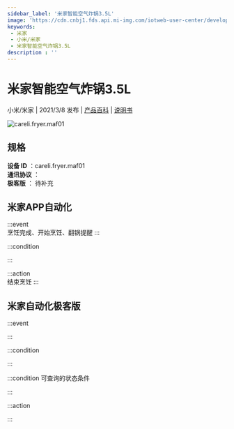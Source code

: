 ```yaml
---
sidebar_label: '米家智能空气炸锅3.5L'
image: 'https://cdn.cnbj1.fds.api.mi-img.com/iotweb-user-center/developer_1679047770500qrmWjPbg.png?GalaxyAccessKeyId=AKVGLQWBOVIRQ3XLEW&Expires=9223372036854775807&Signature=o2FMp5KfsX15RkwFt6npfeHPszU='
keywords: 
 - 米家
 - 小米/米家
 - 米家智能空气炸锅3.5L
description : ''
---
```

# 米家智能空气炸锅3.5L

小米/米家 | 2021/3/8 发布 | [产品百科](https://home.mi.com/webapp/content/baike/product/index.html?model=careli.fryer.maf01/) | [说明书](https://home.mi.com/views/introduction.html?model=careli.fryer.maf01&region=cn)

![careli.fryer.maf01](https://cdn.cnbj1.fds.api.mi-img.com/iotweb-user-center/developer_1679047770500qrmWjPbg.png?GalaxyAccessKeyId=AKVGLQWBOVIRQ3XLEW&Expires=9223372036854775807&Signature=o2FMp5KfsX15RkwFt6npfeHPszU=)

## 规格  
> 
**设备 ID** ：careli.fryer.maf01  
**通讯协议** ：  
**极客版**  ： 待补充 


## 米家APP自动化  

:::event  
烹饪完成、开始烹饪、翻锅提醒
:::

:::condition  

:::

:::action   
结束烹饪
:::

## 米家自动化极客版  

:::event  

:::

:::condition  

:::

:::condition 可查询的状态条件  

:::

:::action  

:::

        
